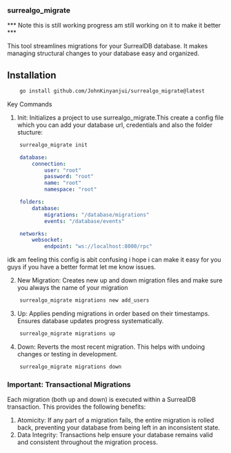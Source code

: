 ### surrealgo_migrate
*** Note this is still working progress am still working on it to make it better ***

This tool streamlines migrations for your SurrealDB database. It makes managing structural changes to your database easy and organized.

## Installation
```bash
    go install github.com/JohnKinyanjui/surrealgo_migrate@latest
```
Key Commands

1. Init: Initializes a project to use surrealgo_migrate.This create a config file which you can add your database url, credentials and also the folder stucture:

```Bash
    surrealgo_migrate init
```

```yaml
    database:
        connection:
            user: "root"
            password: "root"
            name: "root"
            namespace: "root"

    folders:
        database:
            migrations: "/database/migrations"
            events: "/database/events"

    networks:
        websocket:
            endpoint: "ws://localhost:8000/rpc"

```

idk am feeling this config is abit confusing i hope i can make it easy for you guys if you have a better format let me know issues.

2. New Migration:  Creates new up and down migration files and make sure you always the name of your migration

```Bash
    surrealgo_migrate migrations new add_users 
```

3. Up: Applies pending migrations in order based on their timestamps. Ensures database updates progress systematically.

```Bash
    surrealgo_migrate migrations up
```

4. Down: Reverts the most recent migration. This helps with undoing changes or testing in development.

```Bash
    surrealgo_migrate migrations down
```

### Important: Transactional Migrations

Each migration (both up and down) is executed within a SurrealDB transaction. This provides the following benefits:

1. Atomicity: If any part of a migration fails, the entire migration is rolled back, preventing your database from being left in an inconsistent state.
2. Data Integrity: Transactions help ensure your database remains valid and consistent throughout the migration process.

